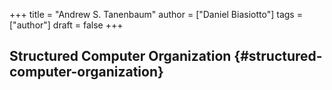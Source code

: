 +++
title = "Andrew S. Tanenbaum"
author = ["Daniel Biasiotto"]
tags = ["author"]
draft = false
+++

## Structured Computer Organization {#structured-computer-organization}
